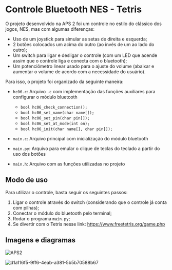 # Controle Bluetooth NES - Tetris

O projeto desenvolvido na APS 2 foi um controle no estilo do clássico dos jogos, NES, mas com algumas diferenças:

- Uso de um joystick para simular as setas de direita e esquerda;
- 2 botões colocados um acima do outro (ao invés de um ao lado do outro);
- Um switch para ligar e desligar o controle (com um LED que acende assim que o controle liga e conecta com o bluetooth);
- Um potenciômetro linear usado para o ajuste do volume (abaixar e aumentar o volume de acordo com a necessidade do usuário).

Para isso, o projeto foi organizado da seguinte maneira:

- `hc06.c`: Arquivo `.c` com implementação das funções auxiliares para configurar o módulo bluetooth
    - `bool hc06_check_connection();`
    - `bool hc06_set_name(char name[]);`
    - `bool hc06_set_pin(char pin[]);`
    - `bool hc06_set_at_mode(int on);`
    - `bool hc06_init(char name[], char pin[]);`

- `main.c`: Arquivo principal com inicialização do módulo bluetooth

- `main.py`: Arquivo para emular o clique de teclas do teclado a partir do uso dos botões

- `main.h`: Arquivo com as funções utilizadas no projeto

## Modo de uso

Para utilizar o controle, basta seguir os seguintes passos:

1. Ligar o controle através do switch (considerando que o controle já conta com pilhas);
2. Conectar o módulo do bluetooth pelo terminal;
3. Rodar o programa ```main.py```;
4. Se divertir com o Tetris nesse link: https://www.freetetris.org/game.php


## Imagens e diagramas

![APS2](https://github.com/insper-classroom/24a-emb-aps-2-ban_chutebox/assets/103457916/5cf437cd-9d88-44d0-91f5-ab3f16746aeb)


![d1a116f5-9ff6-4eab-a381-5b5b70588b67](https://github.com/insper-classroom/24a-emb-aps-2-ban_chutebox/assets/103457916/b0a5aadf-7d38-4692-857a-d46be4d016c6)
